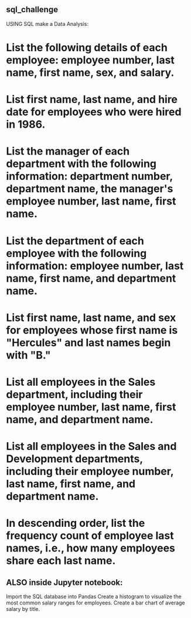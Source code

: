 ## sql_challenge
USING SQL make a Data Analysis:

# List the following details of each employee: employee number, last name, first name, sex, and salary.


# List first name, last name, and hire date for employees who were hired in 1986.


# List the manager of each department with the following information: department number, department name, the manager's employee number, last name, first name.


# List the department of each employee with the following information: employee number, last name, first name, and department name.


# List first name, last name, and sex for employees whose first name is "Hercules" and last names begin with "B."


# List all employees in the Sales department, including their employee number, last name, first name, and department name.


# List all employees in the Sales and Development departments, including their employee number, last name, first name, and department name.


# In descending order, list the frequency count of employee last names, i.e., how many employees share each last name.

## ALSO inside Jupyter notebook:

Import the SQL database into Pandas
Create a histogram to visualize the most common salary ranges for employees.
Create a bar chart of average salary by title.




